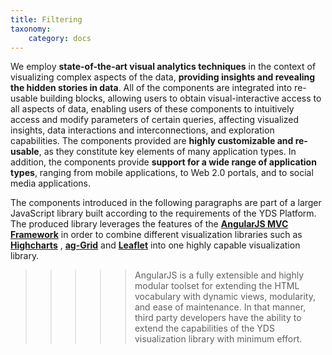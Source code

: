 ```yaml
---
title: Filtering
taxonomy:
    category: docs
---
```



We employ **state-of-the-art visual analytics techniques** in the context of visualizing complex aspects of the data, **providing insights and revealing the hidden stories in data**. All of the components are integrated into re-usable building blocks, allowing users to obtain visual-interactive access to all aspects of data, enabling users of these components to intuitively access and modify parameters of certain queries, affecting visualized insights, data interactions and interconnections, and exploration capabilities. The components provided are **highly customizable and re-usable**, as they constitute key elements of many application types. In addition, the components provide **support for a wide range of application types**, ranging from mobile applications, to Web 2.0 portals, and to social media applications.

The components introduced in the following paragraphs are part of a larger JavaScript library built according to the requirements of the YDS Platform. The produced library leverages the features of the **[AngularJS MVC Framework](https://angularjs.org/ "Visit AngularJS MVC Framework!")**  in order to combine different visualization libraries such as **[Highcharts](http://www.highcharts.com/ "Visit Highcharts!")** , **[ag-Grid](http://www.ag-grid.com/ "Visit ag-Grid!")** and **[Leaflet](http://leafletjs.com/ "Visit Leaflet!")** into one highly capable visualization library.

>>>>> AngularJS is a fully extensible and highly modular toolset for extending the HTML vocabulary with dynamic views, modularity, and ease of maintenance. In that manner, third party developers have the ability to extend the capabilities of the YDS visualization library with minimum effort.